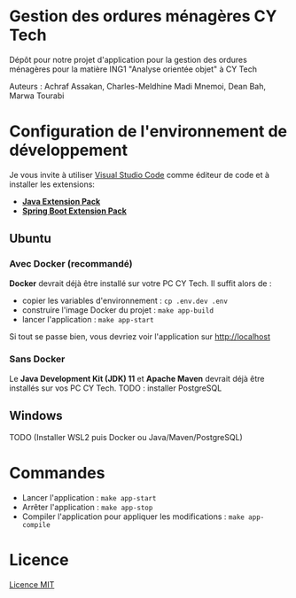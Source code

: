 # Gestion des ordures ménagères CY Tech

Dépôt pour notre projet d'application pour la gestion des ordures ménagères pour la matière ING1 "Analyse orientée objet" à CY Tech

Auteurs : Achraf Assakan, Charles-Meldhine Madi Mnemoi, Dean Bah, Marwa Tourabi

# Configuration de l'environnement de développement

Je vous invite à utiliser [Visual Studio Code](https://code.visualstudio.com/) comme éditeur de code et à installer les extensions:
  * [**Java Extension Pack**](https://marketplace.visualstudio.com/items?itemName=vscjava.vscode-java-pack)
  * [**Spring Boot Extension Pack**](https://marketplace.visualstudio.com/items?itemName=vmware.vscode-boot-dev-pack)

## Ubuntu

### Avec Docker (recommandé)

**Docker** devrait déjà être installé sur votre PC CY Tech. Il suffit alors de :
 
 * copier les variables d'environnement : `cp .env.dev .env`
 * construire l'image Docker du projet : `make app-build`
 * lancer l'application : `make app-start`

Si tout se passe bien, vous devriez voir l'application sur [http://localhost](http://localhost)

### Sans Docker

Le **Java Development Kit (JDK) 11** et **Apache Maven** devrait déjà être installés sur vos PC CY Tech.
TODO : installer PostgreSQL

## Windows

TODO (Installer WSL2 puis Docker ou Java/Maven/PostgreSQL)

# Commandes

* Lancer l'application : `make app-start`
* Arrêter l'application : `make app-stop`
* Compiler l'application pour appliquer les modifications : `make app-compile`

# Licence

[Licence MIT](LICENSE) 